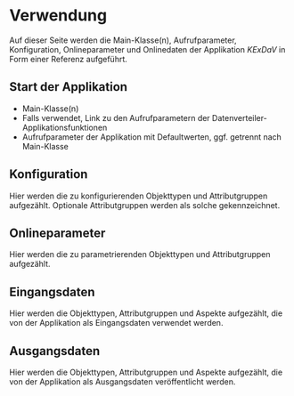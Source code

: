 Verwendung
==========

Auf dieser Seite werden die Main-Klasse(n), Aufrufparameter, Konfiguration,
Onlineparameter und Onlinedaten der Applikation *KExDaV* in Form
einer Referenz aufgeführt.


Start der Applikation
---------------------

-   Main-Klasse(n)
-   Falls verwendet, Link zu den Aufrufparametern der
    Datenverteiler-Applikationsfunktionen
-   Aufrufparameter der Applikation mit Defaultwerten, ggf. getrennt nach
    Main-Klasse


Konfiguration
-------------

Hier werden die zu konfigurierenden Objekttypen und Attributgruppen aufgezählt.
Optionale Attributgruppen werden als solche gekennzeichnet.


Onlineparameter
---------------

Hier werden die zu parametrierenden Objekttypen und Attributgruppen aufgezählt.


Eingangsdaten
-------------

Hier werden die Objekttypen, Attributgruppen und Aspekte aufgezählt, die von der
Applikation als Eingangsdaten verwendet werden.


Ausgangsdaten
-------------

Hier werden die Objekttypen, Attributgruppen und Aspekte aufgezählt, die von der
Applikation als Ausgangsdaten veröffentlicht werden.
